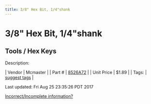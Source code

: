 ```yaml
---
title: 3/8" Hex Bit, 1/4"shank
---
```


# 3/8" Hex Bit, 1/4"shank
## Tools / Hex Keys
Description: 	 

| Vendor | Mcmaster | 
| Part # | [8526A72](https://www.mcmaster.com/#8526A72) | 
| Unit Price | $1.89 | 
| Tags: | [suggest tags](https://docs.google.com/forms/d/e/1FAIpQLSeWyY8v3RgOty-MyWmh9U0iivNYN_molChYyS-0U-o-kOAv_g/viewform) | 

Last updated: Fri Aug 25 23:35:26 PDT 2017

 [Incorrect/Incomplete information?](https://docs.google.com/forms/d/e/1FAIpQLSeWyY8v3RgOty-MyWmh9U0iivNYN_molChYyS-0U-o-kOAv_g/viewform)